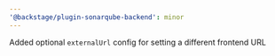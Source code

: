 ```yaml
---
'@backstage/plugin-sonarqube-backend': minor
---
```


Added optional `externalUrl` config for setting a different frontend URL
